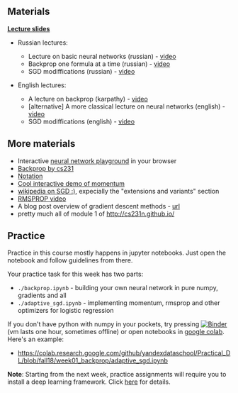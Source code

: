 
## Materials
[__Lecture slides__](https://yadi.sk/i/quLvUMB98cWU7A)

* Russian lectures:
  * Lecture on basic neural networks (russian) - [video](https://yadi.sk/i/yyHZub6R3Ej5dV)
  * Backprop one formula at a time (russian) - [video](https://yadi.sk/i/0AuHgNsv3EHZhN)
  * SGD modiffications (russian) - [video](https://yadi.sk/i/SAGl44PS3EHZeK)

* English lectures:
  * A lecture on backprop (karpathy) - [video](https://www.youtube.com/watch?v=59Hbtz7XgjM)
  * [alternative] A more classical lecture on neural networks (english) - [video](https://www.youtube.com/watch?v=uXt8qF2Zzfo)
  * SGD modiffications (english) - [video](https://www.youtube.com/watch?v=nhqo0u1a6fw)


## More materials
  - Interactive [neural network playground](http://playground.tensorflow.org/) in your browser
  - [Backprop by cs231](http://cs231n.github.io/optimization-2/)
  - [Notation](http://cs231n.github.io/neural-networks-1/#nn)
  - [Cool interactive demo of momentum](http://distill.pub/2017/momentum/)
  - [wikipedia on SGD :)](https://en.wikipedia.org/wiki/Stochastic_gradient_descent), expecially the "extensions and variants" section
  - [RMSPROP video](https://www.youtube.com/watch?v=defQQqkXEfE)
  - A blog post overview of gradient descent methods - [url](http://ruder.io/optimizing-gradient-descent/)
  - pretty much all of module 1 of http://cs231n.github.io/



## Practice

Practice in this course mostly happens in jupyter notebooks. Just open the notebook and follow guidelines from there.

Your practice task for this week has two parts:
* `./backprop.ipynb` - building your own neural network in pure numpy, gradients and all
* `./adaptive_sgd.ipynb` - implementing momentum, rmsprop and other optimizers for logistic regression

If you don't have python with numpy in your pockets, try pressing [![Binder](https://mybinder.org/badge.svg)](https://mybinder.org/v2/gh/yandexdataschool/Practical_DL/fall18) (vm lasts one hour, sometimes offline) or open notebooks in [google colab](https://colab.research.google.com). Here's an example:
* https://colab.research.google.com/github/yandexdataschool/Practical_DL/blob/fall18/week01_backprop/adaptive_sgd.ipynb

__Note__: Starting from the next week, practice assignments will require you to install a deep learning framework. Click [here](https://github.com/yandexdataschool/Practical_DL/issues/6) for details.


